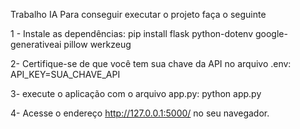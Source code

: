 Trabalho IA
Para conseguir executar o projeto faça o seguinte

1 - Instale as dependências:
pip install flask python-dotenv google-generativeai pillow werkzeug

2- Certifique-se de que você tem sua chave da API no arquivo .env:
API_KEY=SUA_CHAVE_API 

3- execute o aplicação com o arquivo app.py:
python app.py

4- Acesse o endereço http://127.0.0.1:5000/ no seu navegador.
